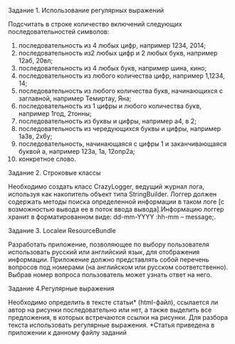 ﻿Задание 1.  Использование регулярных выражений

Подсчитать в строке количество включений  следующих последовательностей символов:
1. последовательность из 4 любых цифр, например 1234, 2014;
2. последовательность из2 любых цифр и 2 любых букв, например 12аб, 20вл;
3. последовательность из 4 любых букв, например шина, кино;
4. последовательность из  любого количества цифр, например 1,1234, 14;
5. последовательность из любого количества букв, начинающихся с заглавной, например Темиртау, Яна;
6. последовательность из 1 цифры и любого количества букв, например 1год, 2тонны;
7. последовательность из буквы и цифры, например а4, в 2;
8. последовательность из чередующихся буквы и цифры, например 1а3в, 2х6у;
9. последовательность, начинающаяся с цифры 1 и заканчивающаяся буквой а, например 123а, 1а, 12опр2а;
10. конкретное слово.

Задание 2. Строковые классы

Необходимо создать класс CrazyLogger, ведущий журнал лога, используя как накопитель объект типа StringBuilder. Логгер должен содержать методы поиска определенной информации в таком логе [с возможностью вывода ее в поток ввода вывода].Информацию логгер хранит в форматированном виде: dd-mm-YYYY :hh-mm – message;.

Задание 3. Localeи ResourceBundle

Разработать приложение, позволяющее по выбору пользователя использовать русский или английский язык, для отображения информации.  Приложение должно представлять собой перечень вопросов под номерами (на английском или русском соответственно). Выбрав номер вопроса пользователь может узнать ответ на него.

Задание 4.Регулярные выражения

Необходимо определить в тексте статьи* (html-файл), ссылается ли автор на рисунки последовательно или нет, а также выделить все предложения, в которых встречаются ссылки на рисунки. Для разбора текста использовать регулярные выражения.
*Статья приведена в приложении к данному файлу заданий